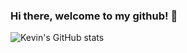 ### Hi there, welcome to my github! 👋
![Kevin's GitHub stats](https://github-readme-stats-olive-one-75.vercel.app/api?username=kevinwiranata&layout=compact&show_icons=true&theme=prussian)
<!--
**kevinwiranata/kevinwiranata** is a ✨ _special_ ✨ repository because its `README.md` (this file) appears on your GitHub profile.

Here are some ideas to get you started:

- 🔭 I’m currently working on ...
- 🌱 I’m currently learning ...
- 👯 I’m looking to collaborate on ...
- 🤔 I’m looking for help with ...
- 💬 Ask me about ...
- 📫 How to reach me: ...
- 😄 Pronouns: ...
- ⚡ Fun fact: ...
-->
